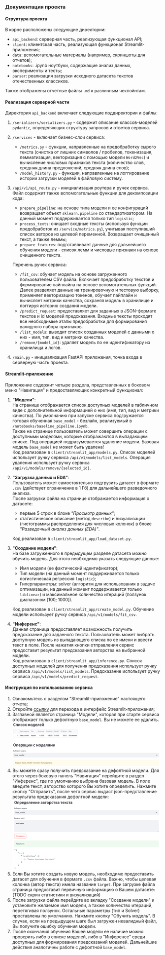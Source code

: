 ### Документация проекта

#### Структура проекта
В корне расположены следующие директории:
- `api_backend`: серверная часть, реализующая функционал API;
- `client`: клиентская часть, реализующая функционал Streamlit-приложения;
- `data`: вспомогательные материалы (например, скриншоты для отчетов);
- `notebooks`: .ipynb ноутбуки, содержащие анализ данных, эксперименты и тесты;
- `parser`: реализация загрузки исходного датасета текстов отечественных классиков.

Также отображены отчетные файлы `.md` к различным чекпойнтам.

#### Реализация серверной части
Директория `api_backend` включает следующие поддиректории и файлы:
1. `/serializers/serializers.py` - содержит описание классов-моделей `pydantic`, определяющих структуру запросов и ответов сервиса.
2. `/services` - включает бизнес-слои сервиса:
    - `/metrics.py` - функции, направленные на предобработку сырого текста (очистка от лишних символов / пробелов, токенизация, лемматизация, векторизация с помощью модели `Word2Vec`) и вычисление числовых признаков текста (количество слов, средняя длина предложений, средняя длина слов);
    - `/model_history.py` - функции, направленные на логгирование истории загрузки моделей в файловую систему.
3. `/api/v1/api_route.py` - инициализация роутера и ручек сервиса.<br>
    Файл содержит также вспомогательные функции для декомпозиции кода:
    - `prepare_pipeline`: на основе типа модели и ее конфигураций возвращает объект `sklearn.pipeline` со стандартизатором. На данный момент поддерживается только тип `logistic`;
    - `process_texts`: очищает входные тексты (используя функции предобработок из `/service/metrics.py`), учитывая поступивший список авторов из целевой переменной. Возвращает очищенный текст, а также леммы;
    - `prepare_features`: подготавливает данные для дальнейшего обучения модели - список лемм и числовые признаки на основе очищенного текста.

    Перечень ручек сервиса:
    - `/fit_csv`: обучает модель на основе загруженного пользователем CSV файла. Включает предобработку текстов и формирование пайплайна на основе вспомогательных функций. Далее разделяет данные на тренировочную и тестовую выборку, применяет векторизацию токенов, обучает пайплайн и вычисляет метрики качества, сохраняя модель в хранилище и логгируя историю создания модели.
    - `/predict_request`: предоставляет для заданных в JSON-формате текстов и id моделей предсказания. Входные тексты проходят все необходимые этапы предобработки для формирования валидного набора признаков.
    - `/list_models`: выводит список созданных моделей с данными о них - имя, тип, вид и метрики качества.
    - `/remove/{model_id}`: удаляет модель по ее идентификатору из хранилища и логов.
4. `/main.py` - инициализация FastAPI приложения, точка входа в серверную часть проекта.

#### Streamlit-приложение
Приложение содержит четыре раздела, представленных в боковом меню "Навигация" и предоставляющих конкретный функционал:
1. **"Модели"**:<br>
    На странице отображается список доступных моделей в табличном виде с дополнительной информацией о них (имя, тип, вид и метрики качества). По умолчанию при запуске сервиса подгружается готовая обученная `base_model` - безлайн, реализуемый в `/notebooks/baseline_pipeline.ipynb`.<br>
    Также на странице пользователь может совершить операции с доступными моделями, которые отображаются в выпадающем списке. Под операцией подразумевается удаление модели. Базовая модель `base_model` не может быть удалена!<br>
    Код реализован в `client/streamlit_app/models.py`. Список моделей использует ручку сервиса `/api/v1/models/list_models`. Операция удаления использует ручку сервиса `/api/v1/models/remove/{selected_id}`.
2. **"Загрузка данных и EDA"**:<br>
    Пользователь может самостоятельно подгрузить датасет в формате `.csv` (действует ограничение в 1 Гб) для дальнейшего разведочного анализа.<br>
    После загрузки файла на странице отображается информация о датасете:
    - первые 5 строк в блоке *"Просмотр данных"*;
    - статистическое описание (метод `describe`) и визуализации (гистограммы распределения для числовых колонок) в блоке *"Разведочный анализ данных (EDA)"*.

    Код реализован в `client/streamlit_app/load_dataset.py`.
3. **"Создание модели"**:<br>
    На базе загруженного в предыдущем разделе датасета можно обучить модель. Для этого необходимо указать следующие данные:
    - Имя модели (ее фактический идентификатор);
    - Тип модели (на данный момент поддерживается только логистическая регрессия `logistic`);
    - Гиперпараметры: solver (алгоритм для использования в задаче оптимизации, на данный момент поддерживается только `liblinear`) и максимальное количество итераций (ползунок диапазоном $[100;\ 1000]$).

    Код реализован в `client/streamlit_app/create_model.py`. Обучение модели использует ручку сервиса `/api/v1/models/fit_csv`.
4. **"Инференс"**:<br>
    Данная страница предоставляет возможность получить предсказание для заданного текста. Пользователь может выбрать доступную модель из выпадающего списка по ее имени и ввести текст в поле. После нажатия кнопки отправления сервис предоставит результат предсказания авторства на выбранной модели.<br>
    Код реализован в `client/streamlit_app/inference.py`. Список доступных моделей для получения предсказания использует ручку сервиса `/api/v1/models/list_models`. Предсказание использует ручку сервиса `/api/v1/models/predict_request`.

#### Инструкция по использованию сервиса
1. Ознакомьтесь с разделом "Streamlit-приложение" настоящего отчета;
2. Откройте [ссылку](http://130.193.46.198:8501/) для перехода в интерфейс Streamlit-приложения;
3. Заглавной является страница "Модели", которая при старте сервиса отображает только дефолтную `base_model`. Вы не можете ее удалить.<br>
![Модели](data/models.png)
4. Вы можете сразу получить предсказание на дефолтной модели. Для этого через боковую панель "Навигация" перейдите в раздел "Инференс", где по умолчанию выбрана базовая модель. В поле введите текст, авторство которого Вы хотите определить. Нажмите кнопку "Отправить", после чего сервис выдаст json-представление результата предсказания дефолтной модели:<br>
![Предсказание](data/predictions.png)
5. Если Вы хотите создать новую модель, необходимо предоставить датасет для обучения в формате `.csv` файла. Важно, чтобы целевая колонка (автор текста) имела название `target`. При загрузке файла страница предоставит первичную информацию о Вашем датасете:<br>
(TODO скрин статистики и визуализаций)
6. После загрузки файла перейдите во вкладку "Создание модели" и установите желаемое имя модели, а также количество итераций, перетягивая ползунок. Остальные параметры (тип и Solver) проставлены по умолчанию. Нажмите кнопку "Обучить модель". В случае, если на предыдущем шаге был загружен невалидный файл, Вы получите ошибку обучения модели. 
7. После окончания обучения Вашей модели ее наличие можно проверить либо в списке моделей, либо в "Инференсе" среди доступных для формирования предсказаний моделей. Дальнейшие действия аналогичны работе с дефолтной `base_model`.